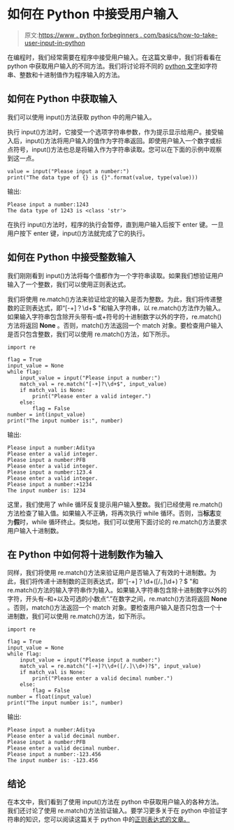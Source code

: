 # 如何在 Python 中接受用户输入

> 原文:[https://www . python forbeginners . com/basics/how-to-take-user-input-in-python](https://www.pythonforbeginners.com/basics/how-to-take-user-input-in-python)

在编程时，我们经常需要在程序中接受用户输入。在这篇文章中，我们将看看在 python 中获取用户输入的不同方法。我们将讨论将不同的 [python 文字](https://www.pythonforbeginners.com/basics/python-literals)如字符串、整数和十进制值作为程序输入的方法。

## 如何在 Python 中获取输入

我们可以使用 input()方法获取 python 中的用户输入。

执行 input()方法时，它接受一个选项字符串参数，作为提示显示给用户。接受输入后，input()方法将用户输入的值作为字符串返回。即使用户输入一个数字或标点符号，input()方法也总是将输入作为字符串读取。您可以在下面的示例中观察到这一点。

```
value = input("Please input a number:")
print("The data type of {} is {}".format(value, type(value)))
```

输出:

```
Please input a number:1243
The data type of 1243 is <class 'str'>
```

在执行 input()方法时，程序的执行会暂停，直到用户输入后按下 enter 键。一旦用户按下 enter 键，input()方法就完成了它的执行。

## 如何在 Python 中接受整数输入

我们刚刚看到 input()方法将每个值都作为一个字符串读取。如果我们想验证用户输入了一个整数，我们可以使用正则表达式。

我们将使用 re.match()方法来验证给定的输入是否为整数。为此，我们将传递整数的正则表达式，即“[-+]？\d+$ "和输入字符串，以 re.match()方法作为输入。如果输入字符串包含除开头带有–或+符号的十进制数字以外的字符，re.match()方法将返回 **None** 。否则，match()方法返回一个 match 对象。要检查用户输入是否只包含整数，我们可以使用 re.match()方法，如下所示。

```
import re

flag = True
input_value = None
while flag:
    input_value = input("Please input a number:")
    match_val = re.match("[-+]?\\d+$", input_value)
    if match_val is None:
        print("Please enter a valid integer.")
    else:
        flag = False
number = int(input_value)
print("The input number is:", number)
```

输出:

```
Please input a number:Aditya
Please enter a valid integer.
Please input a number:PFB
Please enter a valid integer.
Please input a number:123.4
Please enter a valid integer.
Please input a number:+1234
The input number is: 1234
```

这里，我们使用了 while 循环反复提示用户输入整数。我们已经使用 re.match()方法检查了输入值。如果输入不正确，将再次执行 while 循环。否则，当**标志**变为**假**时，while 循环终止。类似地，我们可以使用下面讨论的 re.match()方法要求用户输入十进制数。

## 在 Python 中如何将十进制数作为输入

同样，我们将使用 re.match()方法来验证用户是否输入了有效的十进制数。为此，我们将传递十进制数的正则表达式，即“[-+]？\\d+([/。]\\d+)？$ "和 re.match()方法的输入字符串作为输入。如果输入字符串包含除十进制数字以外的字符，开头有–和+以及可选的小数点“.”在数字之间，re.match()方法将返回 **None** 。否则，match()方法返回一个 match 对象。要检查用户输入是否只包含一个十进制数，我们可以使用 re.match()方法，如下所示。

```
import re

flag = True
input_value = None
while flag:
    input_value = input("Please input a number:")
    match_val = re.match("[-+]?\\d+([/.]\\d+)?$", input_value)
    if match_val is None:
        print("Please enter a valid decimal number.")
    else:
        flag = False
number = float(input_value)
print("The input number is:", number) 
```

输出:

```
Please input a number:Aditya
Please enter a valid decimal number.
Please input a number:PFB
Please enter a valid decimal number.
Please input a number:-123.456
The input number is: -123.456
```

## 结论

在本文中，我们看到了使用 input()方法在 python 中获取用户输入的各种方法。我们还讨论了使用 re.match()方法验证输入。要学习更多关于在 python 中验证字符串的知识，您可以阅读这篇关于 python 中的[正则表达式的文章。](https://www.pythonforbeginners.com/regex/regular-expressions-in-python)